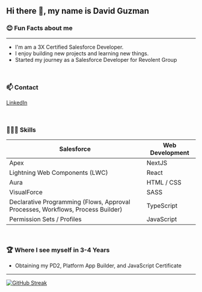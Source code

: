 ## Hi there 👋, my name is David Guzman

### 😊 Fun Facts about me

---

- I'm am a 3X Certified Salesforce Developer.
- I enjoy building new projects and learning new things.
- Started my journey as a Salesforce Developer for Revolent Group
<br />

### 📫 Contact
[LinkedIn](https://www.linkedin.com/in/daveguz97/)

<br />

### 🧑🏻‍💻 Skills
| Salesforce    | Web Development |
| -------- | ------- |
| Apex  | NextJS    |
| Lightning Web Components (LWC) | React     |
| Aura    | HTML / CSS    |
| VisualForce | SASS |
| Declarative Programming (Flows, Approval Processes, Workflows, Process Builder) | TypeScript |
| Permission Sets / Profiles | JavaScript |

<br />

### 🏆 Where I see myself in 3-4 Years
- Obtaining my PD2, Platform App Builder, and JavaScript Certificate 
---
[![GitHub Streak](https://streak-stats.demolab.com?user=daveguz97&theme=tokyonight)](https://git.io/streak-stats) 
